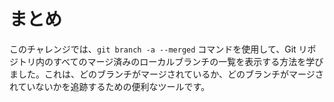 # まとめ

このチャレンジでは、`git branch -a --merged` コマンドを使用して、Git リポジトリ内のすべてのマージ済みのローカルブランチの一覧を表示する方法を学びました。これは、どのブランチがマージされているか、どのブランチがマージされていないかを追跡するための便利なツールです。
